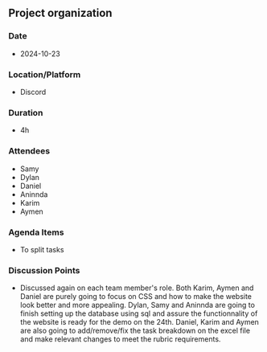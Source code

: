 ## Project organization

### Date
- 2024-10-23

### Location/Platform
- Discord 

### Duration 
- 4h

### Attendees
- Samy
- Dylan
- Daniel
- Aninnda
- Karim
- Aymen

### Agenda Items
- To split tasks

### Discussion Points
- Discussed again on each team member's role. Both Karim, Aymen and Daniel are purely going to focus on CSS and how to make the website look better and more appealing. Dylan, Samy and Aninnda are going to finish setting up the database using sql and assure the functionnality of 
the website is ready for the demo on the 24th. Daniel, Karim and Aymen are also going to add/remove/fix the task breakdown on the excel file and make relevant changes to meet the rubric requirements. 


